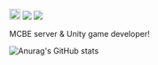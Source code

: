<a href="https://mcpedl.com" target="_blank"><img src="https://encrypted-tbn0.gstatic.com/images?q=tbn:ANd9GcTTQVsYYtGSZEFKeqJUT9fSNxZreVkRNN0WEIX0onoIBM5K72Qgy7a49j-s9mayj6VH&usqp=CAU" width="20px" height="20px"/></a>
<a href="mailto:leegm0759@gmail.com" target="_blank"><img src="https://img.shields.io/badge/leegm0759@gmail.com-EA4335?style=flat-square&logo=Gmail&logoColor=white"/></a>
<a href="https://www.npmjs.com/~minyee2913" target="_blank"><img src="https://img.shields.io/badge/minyee2913-F69220?style=flat-square&logo=npm&logoColor=white"/></a>
<p>
  MCBE server & Unity game developer!
</p>

![Anurag's GitHub stats](https://github-readme-stats.vercel.app/api?username=minyee2913&show_icons=true&theme=radical)
